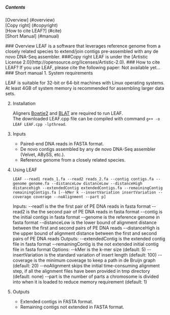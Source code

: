 ##### Contents
[Overview] (#overview)  
[Copy right] (#copyright)  
[How to cite LEAF?] (#cite)  
[Short Manual] (#manual)  

<a name="overview"/>
### Overview
LEAF is a software that leverages reference genome from a closely related species to extend/join contigs pre-assembled with any de novo DNA-Seq assembler.

<a name="copyright"/>
###Copy right
LEAF is under the [Artistic License 2.0](http://opensource.org/licenses/Artistic-2.0).

<a name="cite"/>
### How to cite LEAF?
If you use LEAF, please cite the following paper:
Not available yet...

<a name="manual"/>
### Short manual
1. System requirements

   LEAF is suitable for 32-bit or 64-bit machines with Linux operating systems. At least 4GB of system memory is recommended for assembling larger data sets.

2. Installation

   Aligners [Bowtie2](http://bowtie-bio.sourceforge.net/bowtie2/index.shtml) and [BLAT](http://genome.ucsc.edu/FAQ/FAQblat.html) are required to run LEAF.  
   The downloaded LEAF.cpp file can be compiled with command `g++ -o LEAF LEAF.cpp -lpthread`.

3. Inputs
   * Paired-end DNA reads in FASTA format.
   * De novo contigs assembled by any de novo DNA-Seq assembler (Velvet, ABySS, etc.).
   * Reference genome from a closely related species.

4. Using LEAF

   ```
   LEAF --read1 reads_1.fa --read2 reads_2.fa --contig contigs.fa --genome genome.fa --distanceLow distanceLow --distanceHigh distancehigh --extendedContig extendedContigs.fa --remainingContig remainingContigs.fa [--kMer k --insertVariation insertVariation --coverage coverage --noAlignment --part p]
   ```

   Inputs:
   --read1 is the the first pair of PE DNA reads in fasta format
   --read2 is the the second pair of PE DNA reads in fasta format
   --contig is the initial contigs in fasta format
   --genome is the reference genome in fasta format
   --distanceLow is the lower bound of alignment distance between the first and second pairs of PE DNA reads
   --distanceHigh is the upper bound of alignment distance between the first and second pairs of PE DNA reads
   Outputs:
   --extendedContig is the extended contig file in fasta format
   --remainingContig is the not extended initial contig file in fasta format
   Options:
   --kMer is the k-mer size (default: 5)
   --insertVariation is the standard variation of insert length (default: 100)
   --coverage is the minimum coverage to keep a path in de Bruijn graph (default: 20)
   --noAlignment skips the initial time-consuming alignment step, if all the alignment files have been provided in tmp directory (default: none)
   --part is the number of parts a chromosome is divided into when it is loaded to reduce memory requirement (default: 1)

5. Outputs
   * Extended contigs in FASTA format.
   * Remaining contigs not extended in FASTA format.
   
